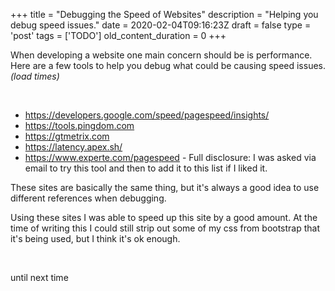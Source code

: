 
+++
title = "Debugging the Speed of Websites"
description = "Helping you debug speed issues."
date = 2020-02-04T09:16:23Z
draft = false
type = 'post'
tags = ['TODO']
old_content_duration = 0
+++

<p>When developing a website one main concern should be is performance. Here are a few tools to help you debug what could be causing speed issues. <em>(load times)</em></p>
<p>&nbsp;</p>
<ul>
<li><a href="https://developers.google.com/speed/pagespeed/insights/">https://developers.google.com/speed/pagespeed/insights/</a></li>
<li><a href="https://tools.pingdom.com">https://tools.pingdom.com</a></li>
<li><a href="https://gtmetrix.com">https://gtmetrix.com</a></li>
<li><a href="https://latency.apex.sh/">https://latency.apex.sh/</a></li>
<li><a href="https://www.experte.com/pagespeed">https://www.experte.com/pagespeed</a> - Full disclosure: I was asked via email to try this tool and then to add it to this list if I liked it.</li>
</ul>
<p>These sites are basically the same thing, but it's always a good idea to use different references when debugging.</p>
<p>Using these sites I was able to speed up this site by a good amount. At the time of writing this I could still strip out some of my css from bootstrap that it's being used, but I think it's ok enough.</p>
<p>&nbsp;</p>
<p>until next time</p>
    